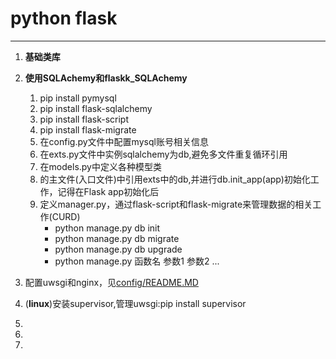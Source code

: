 # python flask 
---
1. **基础类库**
2. **使用SQLAchemy和flaskk_SQLAchemy**
    
    1. pip install pymysql
    2. pip install flask-sqlalchemy
    3. pip install flask-script
    4. pip install flask-migrate
    5. 在config.py文件中配置mysql账号相关信息
    6. 在exts.py文件中实例sqlalchemy为db,避免多文件重复循环引用
    7. 在models.py中定义各种模型类
    8. 的主文件(入口文件)中引用exts中的db,并进行db.init_app(app)初始化工作，记得在Flask app初始化后
    9. 定义manager.py，通过flask-script和flask-migrate来管理数据的相关工作(CURD)
        - python manage.py db init
        - python manage.py db migrate
        - python manage.py db upgrade
        - python manage.py 函数名 参数1 参数2 ...
3. 配置uwsgi和nginx，见[config/README.MD](config/README.MD)
4. (**linux**)安装supervisor,管理uwsgi:pip install supervisor
5.
6.
7.

